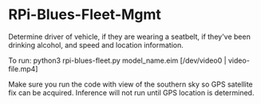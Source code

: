 # RPi-Blues-Fleet-Mgmt

Determine driver of vehicle, if they are wearing a seatbelt, if they've been drinking alcohol, and speed and location information.

To run: python3 rpi-blues-fleet.py model_name.eim [/dev/video0 | video-file.mp4]

Make sure you run the code with view of the southern sky so GPS satellite fix can be acquired.  Inference will not run until GPS location is determined.
